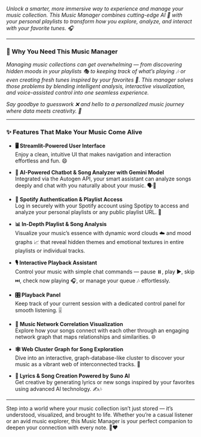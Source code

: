 *Unlock a smarter, more immersive way to experience and manage your music collection. This Music Manager combines cutting-edge AI 🤖 with your personal playlists to transform how you explore, analyze, and interact with your favorite tunes. 🎧*

---

### 🎯 Why You Need This Music Manager

*Managing music collections can get overwhelming — from discovering hidden moods in your playlists 🎭 to keeping track of what’s playing 🎶 or even creating fresh tunes inspired by your favorites 🎤. This manager solves those problems by blending intelligent analysis, interactive visualization, and voice-assisted control into one seamless experience.*

*Say goodbye to guesswork ❌ and hello to a personalized music journey where data meets creativity. 🎨*

---

### ✨ Features That Make Your Music Come Alive

- **🖥️ Streamlit-Powered User Interface**  
  Enjoy a clean, intuitive UI that makes navigation and interaction effortless and fun. 😄

- **🤖 AI-Powered Chatbot & Song Analyzer with Gemini Model**  
  Integrated via the Autogen API, your smart assistant can analyze songs deeply and chat with you naturally about your music. 🗣️🎵

- **🔐 Spotify Authentication & Playlist Access**  
  Log in securely with your Spotify account using Spotipy to access and analyze your personal playlists or any public playlist URL. 🔗

- **📊 In-Depth Playlist & Song Analysis**  
  Visualize your music’s essence with dynamic word clouds ☁️ and mood graphs 📈 that reveal hidden themes and emotional textures in entire playlists or individual tracks.

- **🎙️ Interactive Playback Assistant**  
  Control your music with simple chat commands — pause ⏸️, play ▶️, skip ⏭️, check now playing 🎧, or manage your queue 🎶 effortlessly.

- **🎛️ Playback Panel**  
  Keep track of your current session with a dedicated control panel for smooth listening. 🎚️

- **🔗 Music Network Correlation Visualization**  
  Explore how your songs connect with each other through an engaging network graph that maps relationships and similarities. 🌐

- **🕸️ Web Cluster Graph for Song Exploration**  
  Dive into an interactive, graph-database-like cluster to discover your music as a vibrant web of interconnected tracks. 🎼

- **📝 Lyrics & Song Creation Powered by Suno AI**  
  Get creative by generating lyrics or new songs inspired by your favorites using advanced AI technology. ✍️🎶

---

Step into a world where your music collection isn’t just stored — it’s understood, visualized, and brought to life. Whether you’re a casual listener or an avid music explorer, this Music Manager is your perfect companion to deepen your connection with every note. 🎵❤️
